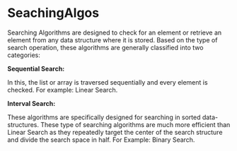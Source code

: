 # SeachingAlgos

Searching Algorithms are designed to check for an element or retrieve an element from any data structure where it is stored. Based on the type of search operation, these algorithms are generally classified into two categories:

**Sequential Search:**

In this, the list or array is traversed sequentially and every element is checked. For example: Linear Search.

**Interval Search:**

These algorithms are specifically designed for searching in sorted data-structures. These type of searching algorithms are much more efficient than Linear Search as they repeatedly target the center of the search structure and divide the search space in half. For Example: Binary Search.
